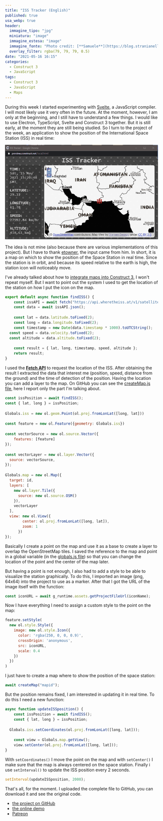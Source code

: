 ```yaml
---
title: "ISS Tracker (English)"
published: true
usa_webp: true
header:
  immagine_tipo: "jpg"
  miniatura: "image"
  immagine_estesa: "image"
  immagine_fonte: "Photo credit: [**Samuele**](https://blog.stranianelli.com/)"
  overlay_filter: rgba(79, 79, 79, 0.5)
date: "2021-05-16 16:15"
categories:
  - Construct 3
  - JavaScript
tags:
  - Construct 3
  - JavaScript
  - Maps
---
```


During this week I started experimenting with [Svelte](https://svelte.dev/), a JavaScript compiler. I will most likely use it very often in the future. At the moment, however, I am only at the beginning, and I still have to understand a few things. I would like to use Electron, TypeScript, Svelte and Construct 3 together. But it is still early, at the moment they are still being studied. So I turn to the project of the week, an application to show the position of the International Space Station (ISS) in real time:

![animation](animation.gif)

The idea is not mine (also because there are various implementations of this project). But I have to thank [etowner](https://etowner.itch.io/), the input came from him. In short, it is a map on which to show the position of the Space Station in real time. Since the station is in orbit, and because its speed relative to the earth is high, the station icon will noticeably move.

I've already talked about how to [integrate maps into Construct 3](https://www.patreon.com/posts/maps-in-3-49027372), I won't repeat myself. But I want to point out the system I used to get the location of the station on how I put the icon on the map.

```js
export default async function findISS() {
	const issAPI = await fetch("https://api.wheretheiss.at/v1/satellites/25544");
	const data = await issAPI.json();
	
	const lat = data.latitude.toFixed(2);
	const long = data.longitude.toFixed(2);
	const timestamp = new Date(data.timestamp * 1000).toUTCString();
  const speed = data.velocity.toFixed(2);
  const altitude = data.altitude.toFixed(2);
	
	const result = { lat, long, timestamp, speed, altitude };
	return result;
}
```

I used the [**Fetch API**](https://developer.mozilla.org/en-US/docs/Web/API/Fetch_API/Using_Fetch) to request the location of the ISS. After obtaining the result I extracted the data that interest me (position, speed, distance from the ground) and the time of detection of the position. Having the location you can add a layer to the map. On GitHub you can see the [createMap.js file](https://github.com/el3um4s/construct-demo/blob/master/mini-template/006-iss-tracker/source/files/scripts/createmap.js), here I report only the part I'm talking about.

```js
const issPosition = await findISS();
const { lat, long } = issPosition;
		
Globals.iss = new ol.geom.Point(ol.proj.fromLonLat([long, lat]))
	
const feature = new ol.Feature({geometry: Globals.iss})

const vectorSource = new ol.source.Vector({
	features: [feature]
});

const vectorLayer = new ol.layer.Vector({
  source: vectorSource,
});

Globals.map = new ol.Map({
  target: id,
  layers: [
    new ol.layer.Tile({	
      source: new ol.source.OSM()
    }),
    vectorLayer
  ],
  view: new ol.View({
        center: ol.proj.fromLonLat([long, lat]),
        zoom: 1
      })
});
```

Basically I create a point on the map and use it as a base to create a layer to overlap the OpenStreetMap tiles. I saved the reference to the map and point in a global variable (in the [globals.js file](https://github.com/el3um4s/construct-demo/blob/master/mini-template/006-iss-tracker/source/files/scripts/globals.js)) so that you can change the location of the point and the center of the map later.

But having a point is not enough, I also had to add a style to be able to visualize the station graphically. To do this, I imported an image (png, 64x64) into the project to use as a marker. After that I got the URL of the image itself with the function:

```js
const iconURL = await g_runtime.assets.getProjectFileUrl(iconName);
```

Now I have everything I need to assign a custom style to the point on the map:

```js
feature.setStyle(
  new ol.style.Style({
    image: new ol.style.Icon({
      color: 'rgba(250, 0, 0, 0.9)',
      crossOrigin: 'anonymous',
      src: iconURL,
      scale: 0.4
    })
  })
)
```

I just have to create a map where to show the position of the space station:

```js
await createMap("mapid");
```

But the position remains fixed, I am interested in updating it in real time. To do this I need a new function:

```js
async function updateISSposition() {
	const issPosition = await findISS();
	const { lat, long } = issPosition;
	
  Globals.iss.setCoordinates(ol.proj.fromLonLat([long, lat]));

	const view = Globals.map.getView();
	view.setCenter(ol.proj.fromLonLat([long, lat]));
}
```

With `setCoordinates()` I move the point on the map and with `setCenter()` I make sure that the map is always centered on the space station. Finally i use `setInterval()` to update the ISS position every 2 seconds.

```js
setInterval(updateISSposition, 2000);
```

That's all, for the moment. I uploaded the complete file to GitHub, you can download it and see the original code.

- [the project on GitHub](https://github.com/el3um4s/construct-demo)
- [the online demo](https://c3demo.stranianelli.com/mini-template/006-iss-tracker/demo/)
- [Patreon](https://www.patreon.com/el3um4s)